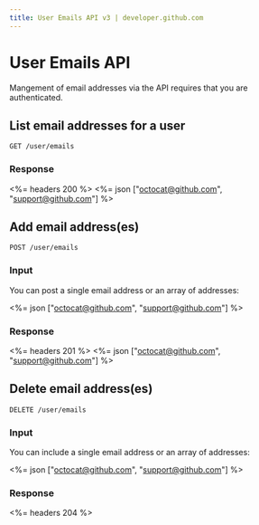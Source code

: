 ```yaml
---
title: User Emails API v3 | developer.github.com
---
```


# User Emails API

Mangement of email addresses via the API requires that you are
authenticated.

## List email addresses for a user

    GET /user/emails

### Response

<%= headers 200 %>
<%= json ["octocat@github.com", "support@github.com"] %>

## Add email address(es)

    POST /user/emails

### Input

You can post a single email address or an array of addresses:

<%= json ["octocat@github.com", "support@github.com"] %>

### Response

<%= headers 201 %>
<%= json ["octocat@github.com", "support@github.com"] %>

## Delete email address(es)

    DELETE /user/emails

### Input

You can include a single email address or an array of addresses:

<%= json ["octocat@github.com", "support@github.com"] %>

### Response

<%= headers 204 %>

